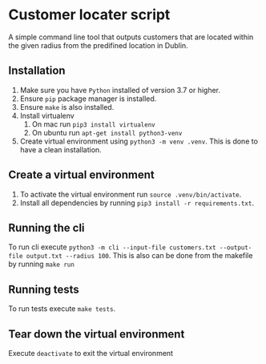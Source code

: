 # Customer locater script 

A simple command line tool that outputs customers that are located within the given radius 
from the predifined location in Dublin.

## Installation

1. Make sure you have `Python` installed of version 3.7 or higher.
2. Ensure `pip` package manager is installed.
3. Ensure `make` is also installed.
3. Install virtualenv
    1. On mac run `pip3 install virtualenv`
    2. On ubuntu run `apt-get install python3-venv`
4. Create virtual environment using `python3 -m venv .venv`. This is done to have a clean installation.

## Create a virtual environment

1. To activate the virtual environment run `source .venv/bin/activate`.
2. Install all dependencies by running `pip3 install -r requirements.txt`.

## Running the cli

To run cli execute `python3 -m cli --input-file customers.txt --output-file output.txt --radius 100`. This is also can be done from the makefile by running `make run`

## Running tests

To run tests execute `make tests`.

## Tear down the virtual environment

Execute `deactivate` to exit the virtual environment

